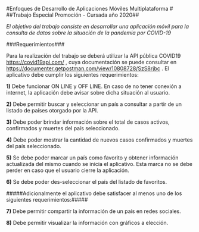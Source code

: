 #Enfoques de Desarrollo de Aplicaciones Móviles Multiplataforma #
##Trabajo Especial Promoción - Cursada año 2020##

_El objetivo del trabajo consiste en desarrollar una aplicación móvil para la consulta de datos sobre la situación de la pandemia por COVID-19_

###Requerimientos###

Para la realización del trabajo se deberá utilizar la API pública COVID19 https://covid19api.com/ , cuya documentación se puede consultar en https://documenter.getpostman.com/view/10808728/SzS8rjbc . El aplicativo debe cumplir los siguientes requerimientos:

__1)__ Debe funcionar ON LINE y OFF LINE. En caso de no tener conexión a internet, la aplicación debe avisar sobre dicha situación al usuario.

__2)__ Debe permitir buscar y seleccionar un país a consultar a partir de un listado de países otorgado por la API.

__3)__ Debe poder brindar información sobre el total de casos activos, confirmados y muertes del país seleccionado.

__4)__ Debe poder mostrar la cantidad de nuevos casos confirmados y muertes del país seleccionado.

__5)__ Se debe poder marcar un país como favorito y obtener información actualizada del mismo cuando se inicia el aplicativo. Esta marca no se debe perder en caso que el usuario cierre la aplicación.

__6)__ Se debe poder des-seleccionar el país del listado de favoritos.


#####Adicionalmente el aplicativo debe satisfacer al menos uno de los siguientes requerimientos:#####

__7)__ Debe permitir compartir la información de un país en redes sociales.

__8)__ Debe permitir visualizar la información con gráficos a elección.